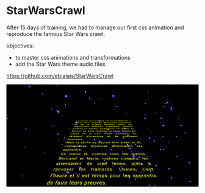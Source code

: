 # StarWarsCrawl

After 15 days of training, we had to manage our first css animation and reproduce the famous Star Wars crawl.


objectives: 
- to master css animations and transformations
- add the Star Wars theme audio files

https://github.com/ebialais/StarWarsCrawl


![View](Screenshot.png)



